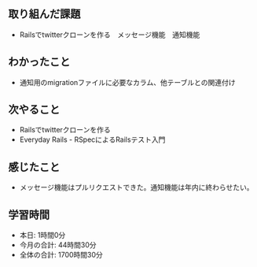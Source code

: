 ## 取り組んだ課題
- Railsでtwitterクローンを作る　メッセージ機能　通知機能
## わかったこと
- 通知用のmigrationファイルに必要なカラム、他テーブルとの関連付け
## 次やること
- Railsでtwitterクローンを作る
- Everyday Rails - RSpecによるRailsテスト入門
## 感じたこと
- メッセージ機能はプルリクエストできた。通知機能は年内に終わらせたい。
## 学習時間
- 本日: 1時間0分
- 今月の合計: 44時間30分
- 全体の合計: 1700時間30分
